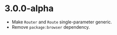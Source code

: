 # 3.0.0-alpha
* Make `Router` and `Route` single-parameter generic.
* Remove `package:browser` dependency.